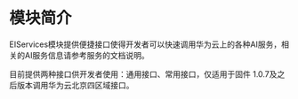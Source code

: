 # 模块简介<a name="hilens_05_0056"></a>

EIServices模块提供便捷接口使得开发者可以快速调用华为云上的各种AI服务，相关的AI服务信息请参考服务的文档说明。

目前提供两种接口供开发者使用：通用接口、常用接口，仅适用于固件 1.0.7及之后版本调用华为云北京四区域接口。

